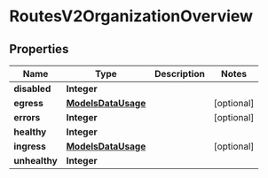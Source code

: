 

# RoutesV2OrganizationOverview


## Properties

| Name | Type | Description | Notes |
|------------ | ------------- | ------------- | -------------|
|**disabled** | **Integer** |  |  |
|**egress** | [**ModelsDataUsage**](ModelsDataUsage.md) |  |  [optional] |
|**errors** | **Integer** |  |  [optional] |
|**healthy** | **Integer** |  |  |
|**ingress** | [**ModelsDataUsage**](ModelsDataUsage.md) |  |  [optional] |
|**unhealthy** | **Integer** |  |  |



